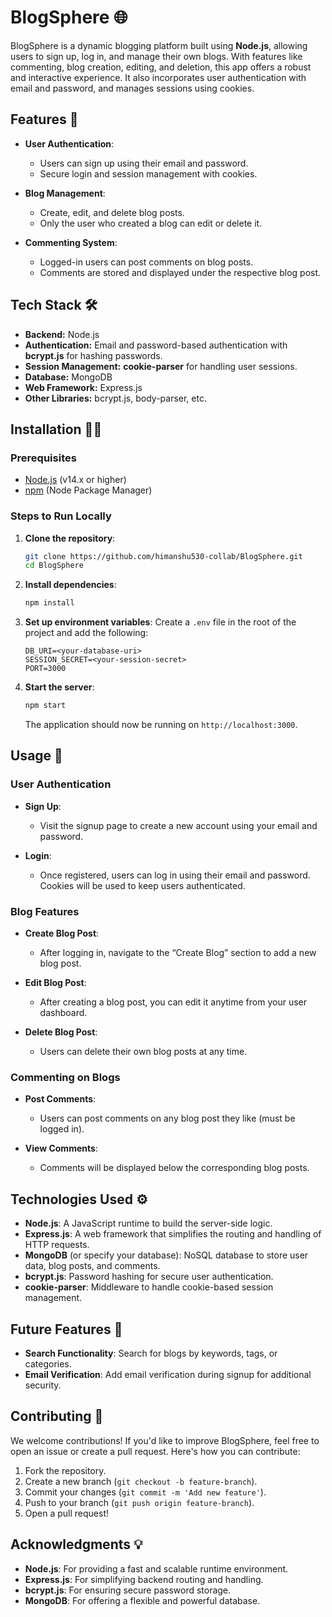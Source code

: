
# BlogSphere 🌐

BlogSphere is a dynamic blogging platform built using **Node.js**, allowing users to sign up, log in, and manage their own blogs. With features like commenting, blog creation, editing, and deletion, this app offers a robust and interactive experience. It also incorporates user authentication with email and password, and manages sessions using cookies.

## Features 🚀

- **User Authentication**:
  - Users can sign up using their email and password.
  - Secure login and session management with cookies.

- **Blog Management**:
  - Create, edit, and delete blog posts.
  - Only the user who created a blog can edit or delete it.

- **Commenting System**:
  - Logged-in users can post comments on blog posts.
  - Comments are stored and displayed under the respective blog post.

## Tech Stack 🛠️

- **Backend:** Node.js
- **Authentication:** Email and password-based authentication with **bcrypt.js** for hashing passwords.
- **Session Management:** **cookie-parser** for handling user sessions.
- **Database:** MongoDB
- **Web Framework:** Express.js
- **Other Libraries:** bcrypt.js, body-parser, etc.

## Installation 🧑‍💻

### Prerequisites

- [Node.js](https://nodejs.org/en/) (v14.x or higher)
- [npm](https://www.npmjs.com/) (Node Package Manager)

### Steps to Run Locally

1. **Clone the repository**:
   ```bash
   git clone https://github.com/himanshu530-collab/BlogSphere.git
   cd BlogSphere
   ```

2. **Install dependencies**:
   ```bash
   npm install
   ```

3. **Set up environment variables**:
   Create a `.env` file in the root of the project and add the following:
   ```
   DB_URI=<your-database-uri>
   SESSION_SECRET=<your-session-secret>
   PORT=3000
   ```

4. **Start the server**:
   ```bash
   npm start
   ```
   The application should now be running on `http://localhost:3000`.

## Usage 📱

### User Authentication

- **Sign Up**: 
  - Visit the signup page to create a new account using your email and password.
  
- **Login**:
  - Once registered, users can log in using their email and password. Cookies will be used to keep users authenticated.

### Blog Features

- **Create Blog Post**:
  - After logging in, navigate to the “Create Blog” section to add a new blog post.
  
- **Edit Blog Post**:
  - After creating a blog post, you can edit it anytime from your user dashboard.

- **Delete Blog Post**:
  - Users can delete their own blog posts at any time.

### Commenting on Blogs

- **Post Comments**:
  - Users can post comments on any blog post they like (must be logged in).
  
- **View Comments**:
  - Comments will be displayed below the corresponding blog posts.

## Technologies Used ⚙️

- **Node.js**: A JavaScript runtime to build the server-side logic.
- **Express.js**: A web framework that simplifies the routing and handling of HTTP requests.
- **MongoDB** (or specify your database): NoSQL database to store user data, blog posts, and comments.
- **bcrypt.js**: Password hashing for secure user authentication.
- **cookie-parser**: Middleware to handle cookie-based session management.

## Future Features 🌱

- **Search Functionality**: Search for blogs by keywords, tags, or categories.
- **Email Verification**: Add email verification during signup for additional security.

## Contributing 🤝

We welcome contributions! If you'd like to improve BlogSphere, feel free to open an issue or create a pull request. Here's how you can contribute:

1. Fork the repository.
2. Create a new branch (`git checkout -b feature-branch`).
3. Commit your changes (`git commit -m 'Add new feature'`).
4. Push to your branch (`git push origin feature-branch`).
5. Open a pull request!


## Acknowledgments 💡

- **Node.js**: For providing a fast and scalable runtime environment.
- **Express.js**: For simplifying backend routing and handling.
- **bcrypt.js**: For ensuring secure password storage.
- **MongoDB**: For offering a flexible and powerful database.


